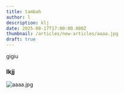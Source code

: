 ```yaml
---
title: tambah
author: l
description: klj
date: 2025-08-17T17:00:00.000Z
thumbnail: /articles/new-articles/aaaa.jpg
draft: true
---
```


gigiu

### lkjj

![aaaa.jpg](/articles/tambah/aaaa.jpg)
